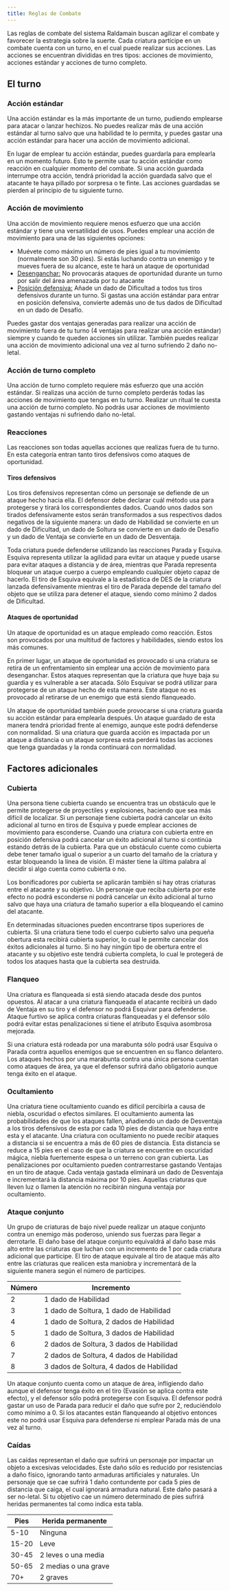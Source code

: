 ```yaml
---
title: Reglas de Combate
---
```


Las reglas de combate del sistema Raldamain buscan agilizar el combate y favorecer la estrategia sobre la suerte. Cada criatura partícipe en un combate cuenta con un turno, en el cual puede realizar sus acciones. Las acciones se encuentran divididas en tres tipos: acciones de movimiento, acciones estándar y acciones de turno completo.

## El turno

### Acción estándar

Una acción estándar es la más importante de un turno, pudiendo emplearse para atacar o lanzar hechizos. No puedes realizar más de una acción estándar al turno salvo que una habilidad te lo permita, y puedes gastar una acción estándar para hacer una acción de movimiento adicional. 

En lugar de emplear tu acción estándar, puedes guardarla para emplearla en un momento futuro. Esto te permite usar tu acción estándar como reacción en cualquier momento del combate. Si una acción guardada interrumpe otra acción, tendrá prioridad la acción guardada salvo que el atacante te haya pillado por sorpresa o te finte. Las acciones guardadas se pierden al principio de tu siguiente turno.

### Acción de movimiento

Una acción de movimiento requiere menos esfuerzo que una acción estándar y tiene una versatilidad de usos. Puedes emplear una acción de movimiento para una de las siguientes opciones:

- Muévete como máximo un número de pies igual a tu movimiento (normalmente son 30 pies). Si estás luchando contra un enemigo y te mueves fuera de su alcance, este te hará un ataque de oportunidad
- <u>Desenganchar:</u> No provocarás ataques de oportunidad durante un turno por salir del área amenazada por tu atacante
- <u>Posición defensiva:</u> Añade un dado de Dificultad a todos tus tiros defensivos durante un turno. Si gastas una acción estándar para entrar en posición defensiva, convierte además uno de tus dados de Dificultad en un dado de Desafío.

Puedes gastar dos ventajas generadas para realizar una acción de movimiento fuera de tu turno (4 ventajas para realizar una acción estándar) siempre y cuando te queden acciones sin utilizar. También puedes realizar una acción de movimiento adicional una vez al turno sufriendo 2 daño no-letal.

### Acción de turno completo

Una acción de turno completo requiere más esfuerzo que una acción estándar. Si realizas una acción de turno completo perderás todas las acciones de movimiento que tengas en tu turno. Realizar un ritual te cuesta una acción de turno completo. No podrás usar acciones de movimiento gastando ventajas ni sufriendo daño no-letal.

### Reacciones

Las reacciones son todas aquellas acciones que realizas fuera de tu turno. En esta categoría entran tanto tiros defensivos como ataques de oportunidad.

#### Tiros defensivos

Los tiros defensivos representan cómo un personaje se defiende de un ataque hecho hacia ella. El defensor debe declarar cuál método usa para protegerse y tirará los correspondientes dados. Cuando unos dados son tirados defensivamente estos serán transformados a sus respectivos dados negativos de la siguiente manera: un dado de Habilidad se convierte en un dado de Dificultad, un dado de Soltura se convierte en un dado de Desafío y un dado de Ventaja se convierte en un dado de Desventaja.

Toda criatura puede defenderse utilizando las reacciones Parada y Esquiva. Esquiva representa utilizar la agilidad para evitar un ataque y puede usarse para evitar ataques a distancia y de área, mientras que Parada representa bloquear un ataque cuerpo a cuerpo empleando cualquier objeto capaz de hacerlo. El tiro de Esquiva equivale a la estadística de DES de la criatura lanzada defensivamente mientras el tiro de Parada depende del tamaño del objeto que se utiliza para detener el ataque, siendo como mínimo 2 dados de Dificultad.

#### Ataques de oportunidad

Un ataque de oportunidad es un ataque empleado como reacción. Estos son provocados por una multitud de factores y habilidades, siendo estos los más comunes. 

En primer lugar, un ataque de oportunidad es provocado si una criatura se retira de un enfrentamiento sin emplear una acción de movimiento para desenganchar. Estos ataques representan que la criatura que huye baja su guardia y es vulnerable a ser atacada. Sólo Esquivar se podrá utilizar para protegerse de un ataque hecho de esta manera. Este ataque no es provocado al retirarse de un enemigo que está siendo flanqueado.

Un ataque de oportunidad también puede provocarse si una criatura guarda su acción estándar para emplearla después. Un ataque guardado de esta manera tendrá prioridad frente al enemigo, aunque este podrá defenderse con normalidad. Si una criatura que guarda acción es impactada por un ataque a distancia o un ataque sorpresa esta perderá todas las acciones que tenga guardadas y la ronda continuará con normalidad.

## Factores adicionales

### Cubierta

Una persona tiene cubierta cuando se encuentra tras un obstáculo que le permite protegerse de proyectiles y explosiones, haciendo que sea más difícil de localizar. Si un personaje tiene cubierta podrá cancelar un éxito adicional al turno en tiros de Esquiva y puede emplear acciones de movimiento para esconderse. Cuando una criatura con cubierta entre en posición defensiva podrá cancelar un éxito adicional al turno si continúa estando detrás de la cubierta. Para que un obstáculo cuente como cubierta debe tener tamaño igual o superior a un cuarto del tamaño de la criatura y estar bloqueando la línea de visión. El máster tiene la última palabra al decidir si algo cuenta como cubierta o no.

Los bonificadores por cubierta se aplicarán también si hay otras criaturas entre el atacante y su objetivo. Un personaje que reciba cubierta por este efecto no podrá esconderse ni podrá cancelar un éxito adicional al turno salvo que haya una criatura de tamaño superior a ella bloqueando el camino del atacante.

En determinadas situaciones pueden encontrarse tipos superiores de cubierta. Si una criatura tiene todo el cuerpo cubierto salvo una pequeña obertura esta recibirá cubierta superior, lo cual le permite cancelar dos éxitos adicionales al turno. Si no hay ningún tipo de obertura entre el atacante y su objetivo este tendrá cubierta completa, lo cual le protegerá de todos los ataques hasta que la cubierta sea destruida.

### Flanqueo

Una criatura es flanqueada si está siendo atacada desde dos puntos opuestos. Al atacar a una criatura flanqueada el atacante recibirá un dado de Ventaja en su tiro y el defensor no podrá Esquivar para defenderse. Ataque furtivo se aplica contra criaturas flanqueadas y el defensor sólo podrá evitar estas penalizaciones si tiene el atributo Esquiva asombrosa mejorada.

Si una criatura está rodeada por una marabunta sólo podrá usar Esquiva o Parada contra aquellos enemigos que se encuentren en su flanco delantero. Los ataques hechos por una marabunta contra una única persona cuentan como ataques de área, ya que el defensor sufrirá daño obligatorio aunque tenga éxito en el ataque.

### Ocultamiento

Una criatura tiene ocultamiento cuando es difícil percibirla a causa de niebla, oscuridad o efectos similares. El ocultamiento aumenta las probabilidades de que los ataques fallen, añadiendo un dado de Desventaja a los tiros defensivos de esta por cada 10 pies de distancia que haya entre esta y el atacante. Una criatura con ocultamiento no puede recibir ataques a distancia si se encuentra a más de 60 pies de distancia. Esta distancia se reduce a 15 pies en el caso de que la criatura se encuentre en oscuridad mágica, niebla fuertemente espesa o un terreno con gran cubierta. 
Las penalizaciones por ocultamiento pueden contrarrestarse gastando Ventajas en un tiro de ataque. Cada ventaja gastada eliminará un dado de Desventaja e incrementará la distancia máxima por 10 pies. Aquellas criaturas que lleven luz o llamen la atención no recibirán ninguna ventaja por ocultamiento.

### Ataque conjunto

Un grupo de criaturas de bajo nivel puede realizar un ataque conjunto contra un enemigo más poderoso, uniendo sus fuerzas para llegar a derrotarle. El daño base del ataque conjunto equivaldrá al daño base más alto entre las criaturas que luchan con un incremento de 1 por cada criatura adicional que participe. El tiro de ataque equivale al tiro de ataque más alto entre las criaturas que realicen esta maniobra y incrementará de la siguiente manera según el número de partícipes.

| Número | Incremento                               |
| ------ | ---------------------------------------- |
| 2      | 1 dado de Habilidad                      |
| 3      | 1 dado de Soltura, 1 dado de Habilidad   |
| 4      | 1 dado de Soltura, 2 dados de Habilidad  |
| 5      | 1 dado de Soltura, 3 dados de Habilidad  |
| 6      | 2 dados de Soltura, 3 dados de Habilidad |
| 7      | 2 dados de Soltura, 4 dados de Habilidad |
| 8      | 3 dados de Soltura, 4 dados de Habilidad |

Un ataque conjunto cuenta como un ataque de área, infligiendo daño aunque el defensor tenga éxito en el tiro (Evasión se aplica contra este efecto), y el defensor sólo podrá protegerse con Esquiva. El defensor podrá gastar un uso de Parada para reducir el daño que sufre por 2, reduciéndolo como mínimo a 0. Si los atacantes están flanqueando al objetivo entonces este no podrá usar Esquiva para defenderse ni emplear Parada más de una vez al turno. 

### Caídas

Las caídas representan el daño que sufrirá un personaje por impactar un objeto a excesivas velocidades. Este daño sólo es reducido por resistencias a daño físico, ignorando tanto armaduras artificiales y naturales. Un personaje que se cae sufrirá 1 daño contundente por cada 5 pies de distancia que caiga, el cual ignorará armadura natural. Este daño pasará a ser no-letal. Si tu objetivo cae un número determinado de pies sufrirá heridas permanentes tal como indica esta tabla.

| Pies  | Herida permanente    |
| ----- | -------------------- |
| 5-10  | Ninguna              |
| 15-20 | Leve                 |
| 30-45 | 2 leves o una media  |
| 50-65 | 2 medias o una grave |
| 70+   | 2 graves             |

